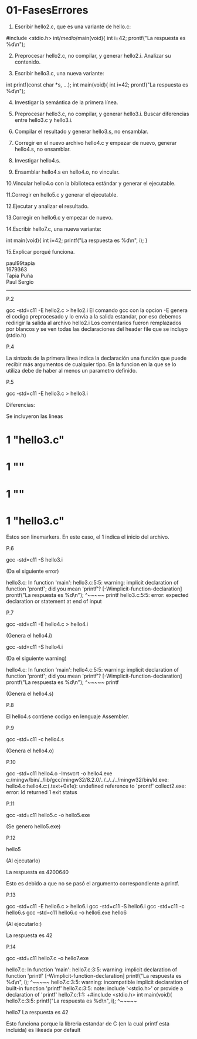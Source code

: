 # 01-FasesErrores

1. Escribir hello2.c, que es una variante de hello.c:

#include <stdio.h>
int/*medio*/main(void){
int i=42;
 prontf("La respuesta es %d\n");
 
2. Preprocesar hello2.c, no compilar, y generar hello2.i. Analizar su
contenido.

3. Escribir hello3.c, una nueva variante:

int printf(const char *s, ...);
int main(void){
int i=42;
 prontf("La respuesta es %d\n");
 
4. Investigar la semántica de la primera línea.

5. Preprocesar hello3.c, no compilar, y generar hello3.i. Buscar diferencias
entre hello3.c y hello3.i.

6. Compilar el resultado y generar hello3.s, no ensamblar.

7. Corregir en el nuevo archivo hello4.c y empezar de nuevo, generar
hello4.s, no ensamblar.

8. Investigar hello4.s.

9. Ensamblar hello4.s en hello4.o, no vincular.

10.Vincular hello4.o con la biblioteca estándar y generar el ejecutable.

11.Corregir en hello5.c y generar el ejecutable.

12.Ejecutar y analizar el resultado.

13.Corregir en hello6.c y empezar de nuevo.

14.Escribir hello7.c, una nueva variante:

int main(void){
int i=42;
 printf("La respuesta es %d\n", i);
}

15.Explicar porqué funciona.

paul99tapia  
1679363  
Tapia Puña  
Paul Sergio  

-----------------------------------------------------------------------------

P.2

gcc -std=c11 -E hello2.c > hello2.i
El comando gcc con la opcion -E genera el codigo preprocesado y lo envia a la salida estandar, por eso debemos redirigir la salida al archivo hello2.i
Los comentarios fueron remplazados por blancos y se ven todas las declaraciones del header file que se incluyo (stdio.h)

P.4

La sintaxis de la primera linea indica la declaración una función que puede recibir más argumentos de cualquier tipo. 
En la funcion en la que se lo utiliza debe de haber al menos un parametro definido.

P.5

gcc -std=c11 -E hello3.c > hello3.i

Diferencias:

Se incluyeron las lineas
# 1 "hello3.c"
# 1 "<built-in>"
# 1 "<command-line>"
# 1 "hello3.c"

Estos son linemarkers. En este caso, el 1 indica el inicio del archivo.

P.6

gcc -std=c11 -S hello3.i

(Da el siguiente error)

hello3.c: In function 'main':
hello3.c:5:5: warning: implicit declaration of function 'prontf'; did you mean 'printf'? [-Wimplicit-function-declaration]
     prontf("La respuesta es %d\n");
     ^~~~~~
     printf
hello3.c:5:5: error: expected declaration or statement at end of input

P.7

gcc -std=c11 -E hello4.c > hello4.i

(Genera el hello4.i)

gcc -std=c11 -S hello4.i

(Da el siguiente warning)

hello4.c: In function 'main':
hello4.c:5:5: warning: implicit declaration of function 'prontf'; did you mean 'printf'? [-Wimplicit-function-declaration]
     prontf("La respuesta es %d\n");
     ^~~~~~
     printf

(Genera el hello4.s)

P.8 

El hello4.s contiene codigo en lenguaje Assembler.

P.9

gcc -std=c11 -c hello4.s

(Genera el hello4.o)

P.10

gcc -std=c11 hello4.o -lmsvcrt -o hello4.exe
c:/mingw/bin/../lib/gcc/mingw32/8.2.0/../../../../mingw32/bin/ld.exe: hello4.o:hello4.c:(.text+0x1e): undefined reference to `prontf'
collect2.exe: error: ld returned 1 exit status

P.11

gcc -std=c11 hello5.c -o hello5.exe

(Se genero hello5.exe)

P.12

hello5

(Al ejecutarlo)
 
La respuesta es 4200640

Esto es debido a que no se pasó el argumento correspondiente a printf.

P.13

gcc -std=c11 -E hello6.c > hello6.i
gcc -std=c11 -S hello6.i
gcc -std=c11 -c hello6.s
gcc -std=c11 hello6.c -o hello6.exe
hello6

(Al ejecutarlo:)

La respuesta es 42

P.14

gcc -std=c11 hello7.c -o hello7.exe


hello7.c: In function 'main':
hello7.c:3:5: warning: implicit declaration of function 'printf' [-Wimplicit-function-declaration]
     printf("La respuesta es %d\n", i);
     ^~~~~~
hello7.c:3:5: warning: incompatible implicit declaration of built-in function 'printf'
hello7.c:3:5: note: include '<stdio.h>' or provide a declaration of 'printf'
hello7.c:1:1:
+#include <stdio.h>
 int main(void){
hello7.c:3:5:
     printf("La respuesta es %d\n", i);
     ^~~~~~

hello7
La respuesta es 42

Esto funciona porque la libreria estandar de C (en la cual printf esta incluida) es likeada por default
